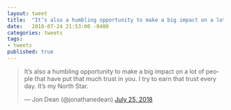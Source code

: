 ```yaml
---
layout: tweet
title:  "It’s also a humbling opportunity to make a big impact on a lot of people that have put that much trust in you. I try to earn that trust every day. It’s my North Star."
date:   2018-07-24 21:53:00 -0400
categories: tweets
tags:
- tweets
published: true
---
```

<blockquote class="twitter-tweet" data-lang="en"><p lang="en" dir="ltr">It’s also a humbling opportunity to make a big impact on a lot of people that have put that much trust in you. I try to earn that trust every day. It’s my North Star.</p>&mdash; Jon Dean (@jonathanedean) <a href="https://twitter.com/jonathanedean/status/1021936552950288384?ref_src=twsrc%5Etfw">July 25, 2018</a></blockquote>
<script async src="https://platform.twitter.com/widgets.js" charset="utf-8"></script>


